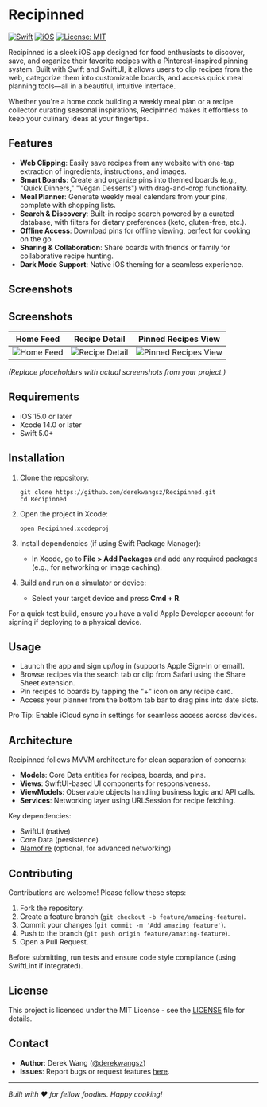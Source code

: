 # Recipinned

[![Swift](https://img.shields.io/badge/Swift-5.0-orange.svg)](https://swift.org)
[![iOS](https://img.shields.io/badge/iOS-15.0%2B-blue.svg)](https://developer.apple.com/ios)
[![License: MIT](https://img.shields.io/badge/License-MIT-yellow.svg)](https://opensource.org/licenses/MIT)

Recipinned is a sleek iOS app designed for food enthusiasts to discover, save, and organize their favorite recipes with a Pinterest-inspired pinning system. Built with Swift and SwiftUI, it allows users to clip recipes from the web, categorize them into customizable boards, and access quick meal planning tools—all in a beautiful, intuitive interface.

Whether you're a home cook building a weekly meal plan or a recipe collector curating seasonal inspirations, Recipinned makes it effortless to keep your culinary ideas at your fingertips.

## Features

- **Web Clipping**: Easily save recipes from any website with one-tap extraction of ingredients, instructions, and images.
- **Smart Boards**: Create and organize pins into themed boards (e.g., "Quick Dinners," "Vegan Desserts") with drag-and-drop functionality.
- **Meal Planner**: Generate weekly meal calendars from your pins, complete with shopping lists.
- **Search & Discovery**: Built-in recipe search powered by a curated database, with filters for dietary preferences (keto, gluten-free, etc.).
- **Offline Access**: Download pins for offline viewing, perfect for cooking on the go.
- **Sharing & Collaboration**: Share boards with friends or family for collaborative recipe hunting.
- **Dark Mode Support**: Native iOS theming for a seamless experience.

## Screenshots

## Screenshots

| Home Feed | Recipe Detail | Pinned Recipes View |
|-----------|---------------|---------------------|
| ![Home Feed](https://github.com/user-attachments/assets/1d713197-b283-45ba-b3e5-749f61705ab4) | ![Recipe Detail](https://github.com/user-attachments/assets/7c7e9e0b-74ef-420a-a62d-0255d36f967d) | ![Pinned Recipes View](https://github.com/user-attachments/assets/1df38efa-15b8-4927-abd6-93d2e5695592) |

*(Replace placeholders with actual screenshots from your project.)*

## Requirements

- iOS 15.0 or later
- Xcode 14.0 or later
- Swift 5.0+

## Installation

1. Clone the repository:
   ```
   git clone https://github.com/derekwangsz/Recipinned.git
   cd Recipinned
   ```

2. Open the project in Xcode:
   ```
   open Recipinned.xcodeproj
   ```

3. Install dependencies (if using Swift Package Manager):
   - In Xcode, go to **File > Add Packages** and add any required packages (e.g., for networking or image caching).

4. Build and run on a simulator or device:
   - Select your target device and press **Cmd + R**.

For a quick test build, ensure you have a valid Apple Developer account for signing if deploying to a physical device.

## Usage

- Launch the app and sign up/log in (supports Apple Sign-In or email).
- Browse recipes via the search tab or clip from Safari using the Share Sheet extension.
- Pin recipes to boards by tapping the "+" icon on any recipe card.
- Access your planner from the bottom tab bar to drag pins into date slots.

Pro Tip: Enable iCloud sync in settings for seamless access across devices.

## Architecture

Recipinned follows MVVM architecture for clean separation of concerns:
- **Models**: Core Data entities for recipes, boards, and pins.
- **Views**: SwiftUI-based UI components for responsiveness.
- **ViewModels**: Observable objects handling business logic and API calls.
- **Services**: Networking layer using URLSession for recipe fetching.

Key dependencies:
- SwiftUI (native)
- Core Data (persistence)
- [Alamofire](https://github.com/Alamofire/Alamofire) (optional, for advanced networking)

## Contributing

Contributions are welcome! Please follow these steps:

1. Fork the repository.
2. Create a feature branch (`git checkout -b feature/amazing-feature`).
3. Commit your changes (`git commit -m 'Add amazing feature'`).
4. Push to the branch (`git push origin feature/amazing-feature`).
5. Open a Pull Request.

Before submitting, run tests and ensure code style compliance (using SwiftLint if integrated).

## License

This project is licensed under the MIT License - see the [LICENSE](LICENSE) file for details.

## Contact

- **Author**: Derek Wang ([@derekwangsz](https://github.com/derekwangsz))
- **Issues**: Report bugs or request features [here](https://github.com/derekwangsz/Recipinned/issues).

---

*Built with ❤️ for fellow foodies. Happy cooking!*
